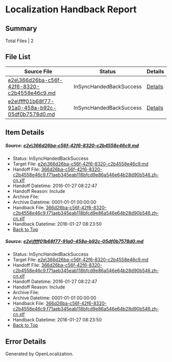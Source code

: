 # <a name='report-top'></a> Localization Handback Report

## Summary
 Total Files | 2

## File List
 Source File | Status | Details 
 ----------- | ------ | ------- 
 [e2e\366d26ba-c56f-42f6-8320-c2b4558e46c9.md](https://github.com/OpenLocalizationTest/oltest/blob/c0784e9490e0140efd69af21fc2ff436f8381743/e2e/366d26ba-c56f-42f6-8320-c2b4558e46c9.md) | InSyncHandedBackSuccess | [Details](#2a1a81301bdf7bed2742f3c494e8f9ae2d157b731)
 [e2e\ffff01b68f77-91a0-458a-b92c-05df0b7578d0.md](https://github.com/OpenLocalizationTest/oltest/blob/c0784e9490e0140efd69af21fc2ff436f8381743/e2e/ffff01b68f77-91a0-458a-b92c-05df0b7578d0.md) | InSyncHandedBackSuccess | [Details](#2a1a81301bdf7bed2742f3c494e8f9ae2d157b732)

## Item Details
##### <a name='2a1a81301bdf7bed2742f3c494e8f9ae2d157b731'></a> Source: [e2e\366d26ba-c56f-42f6-8320-c2b4558e46c9.md](https://github.com/OpenLocalizationTest/oltest/blob/c0784e9490e0140efd69af21fc2ff436f8381743/e2e/366d26ba-c56f-42f6-8320-c2b4558e46c9.md)
* Status: InSyncHandedBackSuccess
* Target File: [e2e\366d26ba-c56f-42f6-8320-c2b4558e46c9.md](https://github.com/OpenLocalizationTestOrg/oltest.zh-cn/blob/68df07093ca8ea2863da9a6f7511baa82ece150c/e2e/366d26ba-c56f-42f6-8320-c2b4558e46c9.md)
* Handoff File: [366d26ba-c56f-42f6-8320-c2b4558e46c9.f71aeb345eab118bfcd9e86a546e64b28d90b546.zh-cn.xlf](https://github.com/OpenLocalizationTestOrg/olhandoff/blob/28584ae316d71ee8f2ba6d5f92881c7ee21e42c2/ol-handoff/OpenLocalizationTestOrg/oltest.zh-cn/tianzh/366d26ba-c56f-42f6-8320-c2b4558e46c9.f71aeb345eab118bfcd9e86a546e64b28d90b546.zh-cn.xlf)
* Handoff Datetime: 2016-01-27 08:22:47
* Handoff Reason: Include
* Archive File: 
* Archive Datetime: 0001-01-01 00:00:00
* Handback File: [366d26ba-c56f-42f6-8320-c2b4558e46c9.f71aeb345eab118bfcd9e86a546e64b28d90b546.zh-cn.xlf](https://github.com/OpenLocalizationTestOrg/olhandback/blob/b0c42780cfd10fc96f8a78e57371b9b688197dfa/ol-handback/OpenLocalizationTestOrg/oltest.zh-cn/tianzh/366d26ba-c56f-42f6-8320-c2b4558e46c9.f71aeb345eab118bfcd9e86a546e64b28d90b546.zh-cn.xlf)
* Handback Datetime: 2016-01-27 08:23:50
* [Back to Top](#report-top)

##### <a name='2a1a81301bdf7bed2742f3c494e8f9ae2d157b732'></a> Source: [e2e\ffff01b68f77-91a0-458a-b92c-05df0b7578d0.md](https://github.com/OpenLocalizationTest/oltest/blob/c0784e9490e0140efd69af21fc2ff436f8381743/e2e/ffff01b68f77-91a0-458a-b92c-05df0b7578d0.md)
* Status: InSyncHandedBackSuccess
* Target File: [e2e\366d26ba-c56f-42f6-8320-c2b4558e46c9.md](https://github.com/OpenLocalizationTestOrg/oltest.zh-cn/blob/68df07093ca8ea2863da9a6f7511baa82ece150c/e2e/366d26ba-c56f-42f6-8320-c2b4558e46c9.md)
* Handoff File: [366d26ba-c56f-42f6-8320-c2b4558e46c9.f71aeb345eab118bfcd9e86a546e64b28d90b546.zh-cn.xlf](https://github.com/OpenLocalizationTestOrg/olhandoff/blob/28584ae316d71ee8f2ba6d5f92881c7ee21e42c2/ol-handoff/OpenLocalizationTestOrg/oltest.zh-cn/tianzh/366d26ba-c56f-42f6-8320-c2b4558e46c9.f71aeb345eab118bfcd9e86a546e64b28d90b546.zh-cn.xlf)
* Handoff Datetime: 2016-01-27 08:22:47
* Handoff Reason: Include
* Archive File: 
* Archive Datetime: 0001-01-01 00:00:00
* Handback File: [366d26ba-c56f-42f6-8320-c2b4558e46c9.f71aeb345eab118bfcd9e86a546e64b28d90b546.zh-cn.xlf](https://github.com/OpenLocalizationTestOrg/olhandback/blob/b0c42780cfd10fc96f8a78e57371b9b688197dfa/ol-handback/OpenLocalizationTestOrg/oltest.zh-cn/tianzh/366d26ba-c56f-42f6-8320-c2b4558e46c9.f71aeb345eab118bfcd9e86a546e64b28d90b546.zh-cn.xlf)
* Handback Datetime: 2016-01-27 08:23:50
* [Back to Top](#report-top)


## Error Details

Generated by OpenLocalization.
